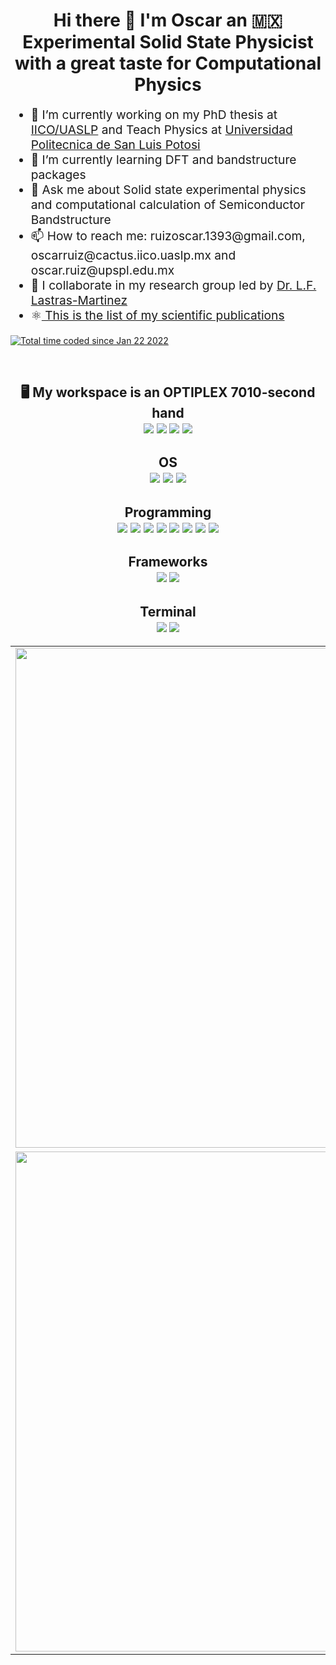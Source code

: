 <h1 align='center'> Hi there 👋 I'm Oscar an 🇲🇽 Experimental Solid State Physicist with a great taste for Computational Physics 
</h1>

<body>
<ul align='left' style="font-size:2vw">
<li> 🔭 I’m currently working on my PhD thesis at <a href="http://www.iico.uaslp.mx/Paginas/Luis-Felipe.aspx">IICO/UASLP</a> and Teach Physics at <a href="https://www.upslp.edu.mx/upslp/"> Universidad Politecnica de San Luis Potosi</a></li>
<li> 🌱 I’m currently learning DFT and bandstructure packages</li>
<li> 💬 Ask me about Solid state experimental physics and computational calculation of Semiconductor Bandstructure </li>
<li> 📫 How to reach me: ruizoscar.1393@gmail.com, oscarruiz@cactus.iico.uaslp.mx and oscar.ruiz@upspl.edu.mx</li>
<li> 👯 I collaborate in my research group led by <a href="https://github.com/lflm-spectra-labs-iico">Dr. L.F. Lastras-Martinez</a> </li>
<li>⚛️<a href="https://scholar.google.es/citations?user=d5ygTH8AAAAJ&hl=es"> This is the list of my scientific publications</a>
</ul>
</body>

<a align='center' href="https://wakatime.com/@2502acb2-1684-4597-a422-d30dfa6a2f67"><img src="https://wakatime.com/badge/user/2502acb2-1684-4597-a422-d30dfa6a2f67.svg?style=for-the-badge" alt="Total time coded since Jan 22 2022" /></a>

<br/>
<h2 align='center'>
 🖥️ My workspace is an OPTIPLEX 7010-second hand<br/>
  <img src="https://img.shields.io/badge/Pop!_OS-48B9C7?style=for-the-badge&logo=Pop!_OS&logoColor=white" />
  <img src="https://img.shields.io/badge/intel-core%20i5%203th-%230071C5.svg?&style=for-the-badge&logo=intel&logoColor=white" />
  <img src="https://img.shields.io/badge/RAM-16GB-%230071C5.svg?&style=for-the-badge&logoColor=white" />
  <img src="https://img.shields.io/badge/nvidia-quadro%20k620-%2376B900.svg?&style=for-the-badge&logo=nvidia&logoColor=white" />
</h2>

<h2 align='center'>
OS<br>
<a><img src="https://img.shields.io/badge/Linux-FCC624?style=for-the-badge&logo=linux&logoColor=black"> </a>
<a><img src="https://img.shields.io/badge/Pop!_OS-48B9C7?style=for-the-badge&logo=Pop!_OS&logoColor=white"> </a>
<a><img src="https://img.shields.io/badge/Ubuntu-E95420?style=for-the-badge&logo=ubuntu&logoColor=white"> </a>
</h2>
<h2 align='center'>
Programming<br>
<a><img src="https://img.shields.io/badge/Python-FFD43B?style=for-the-badge&logo=python&logoColor=darkgreen"> </a>
<a><img src="https://img.shields.io/badge/Numpy-777BB4?style=for-the-badge&logo=numpy&logoColor=white"></a>
<a><img src="https://img.shields.io/badge/SciPy-654FF0?style=for-the-badge&logo=SciPy&logoColor=white"> </a>
<a><img src="https://img.shields.io/badge/Lua-2C2D72?style=for-the-badge&logo=lua&logoColor=white"> </a>
<a><img src="https://img.shields.io/badge/Fortran-%23734F96.svg?style=for-the-badge&logo=fortran&logoColor=white"> </a>
<a><img src="https://img.shields.io/badge/Julia-9558B2?style=for-the-badge&logo=julia&logoColor=white"> </a>
<a><img src="https://img.shields.io/badge/Pandas-2C2D72?style=for-the-badge&logo=pandas&logoColor=white"> </a>
<a><img src="https://img.shields.io/badge/Shell_Script-121011?style=for-the-badge&logo=gnu-bash&logoColor=white"> </a>
</h2>
<h2 align='center'>
Frameworks<br>
<a><img src="https://img.shields.io/badge/Jupyter-F37626.svg?&style=for-the-badge&logo=Jupyter&logoColor=white"> </a>
<a><img src="https://img.shields.io/badge/Visual_Studio_Code-0078D4?style=for-the-badge&logo=visual%20studio%20code&logoColor=white"> </a>
</h2>
<h2 align='center'>
Terminal<br>
<a><img src="https://img.shields.io/badge/GNU%20Bash-4EAA25?style=for-the-badge&logo=GNU%20Bash&logoColor=white"> </a>
<a><img src="https://img.shields.io/badge/GIT-E44C30?style=for-the-badge&logo=git&logoColor=white"> </a>
</h2>

<table style="width: 100%" border="0">
<tr>
<td colspan=2 >
<img src="https://github-readme-stats.vercel.app/api?username=RUCO13&show_icons=true&include_all_commits=true&theme=cobalt2"width="800"/></td>
<td>
<img src="https://github-readme-stats.vercel.app/api/top-langs/?username=RUCO13&langs_count=10&hide=html,POV-Ray SDL,PostScript&langs_count=Julia,Bash&theme=cobalt2" width="310" /></td>
</tr>
<tr>
<td colspan=2>
<a href="https://wakatime.com/RUCO13">
<img src="https://github-readme-stats.vercel.app/api/wakatime?username=RUCO13&theme=cobalt2&hide=Other" width="800"/>
</a></td>
<td>
<h2 align='center'>
Follow me<br/>
<a href="https://twitter.com/RUCO0713">
<img src="https://img.shields.io/badge/Twitter-1DA1F2?style=for-the-badge&logo=twitter&logoColor=white"></a> 
<a href="https://github.com/RUCO13">
<img src="https://img.shields.io/badge/GitHub-100000?style=for-the-badge&logo=github&logoColor=white"></a>
<a href="https://www.instagram.com/ruco1393/">
</a>
</h2>
</td>

</tr>
</table>






<!-- <a href="https://github.com/RUCO13">
    <img align="left" src="https://github-readme-stats.vercel.app/api?username=RUCO13&show_icons=true&theme=dark" />
</a>
<a href="https://github.com/RUCO13">
    <img align="right" src="https://github-readme-stats.vercel.app/api/top-langs/?username=RUCO13&langs_count=8&hide=html,PostScript&theme=dark"/>
</a>
<a href="https://wakatime.com/RUCO13"> <img src="https://github-readme-stats.vercel.app/api/wakatime?username=RUCO13&theme=radical&layout=compact"
/>  -->